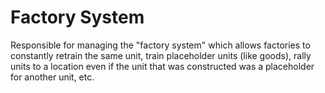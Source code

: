 # Factory System

Responsible for managing the "factory system" which allows factories to
constantly retrain the same unit, train placeholder units (like goods),
rally units to a location even if the unit that was constructed was
a placeholder for another unit, etc.
